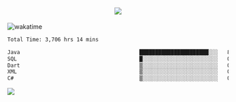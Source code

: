 <h1 align="center">
  <img src="https://readme-typing-svg.herokuapp.com/?font=Righteous&size=35&center=true&vCenter=true&width=500&height=70&duration=4000&lines=Hi!+%F0%9F%91%8B+I%27m+Ali%20Osman!;" />
</h1>


![wakatime](https://wakatime.com/share/@aliosmanoktar/3a8ffe71-6da4-4964-913b-2f09afbe53bf.svg?cache=none)
<!--START_SECTION:waka-->

```txt
Total Time: 3,706 hrs 14 mins

Java                                      ██████████████████████░░░   88.14 %
SQL                                       █░░░░░░░░░░░░░░░░░░░░░░░░   04.35 %
Dart                                      ▒░░░░░░░░░░░░░░░░░░░░░░░░   01.87 %
XML                                       ▒░░░░░░░░░░░░░░░░░░░░░░░░   01.30 %
C#                                        ▒░░░░░░░░░░░░░░░░░░░░░░░░   00.88 %
```

<!--END_SECTION:waka-->

<img src="https://profile-counter.glitch.me/aliosmanoktar/count.svg" />

